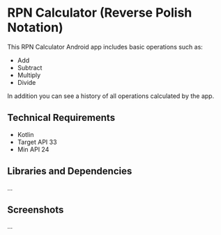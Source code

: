 # RPN Calculator (Reverse Polish Notation)

This RPN Calculator Android app includes basic operations such as: 
- Add
- Subtract
- Multiply
- Divide 

In addition you can see a history of all operations calculated by the app.

## Technical Requirements
- Kotlin
- Target API 33
- Min API 24

## Libraries and Dependencies
...

## Screenshots
...


